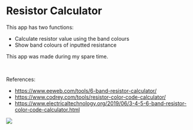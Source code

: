 # Resistor Calculator
This app has two functions:
- Calculate resistor value using the band colours
- Show band colours of inputted resistance


This app was made during my spare time.

<br>

References:
- https://www.eeweb.com/tools/6-band-resistor-calculator/
- https://www.codrey.com/tools/resistor-color-code-calculator/
- https://www.electricaltechnology.org/2019/06/3-4-5-6-band-resistor-color-code-calculator.html

<img src="https://www.electricaltechnology.org/wp-content/uploads/2019/06/Resistor-Color-Code-Calculator-3-4-5-6-Band-Resistors-Calculation.png">